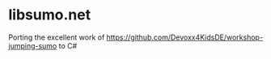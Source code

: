 # libsumo.net

Porting the excellent work of https://github.com/Devoxx4KidsDE/workshop-jumping-sumo to C#
